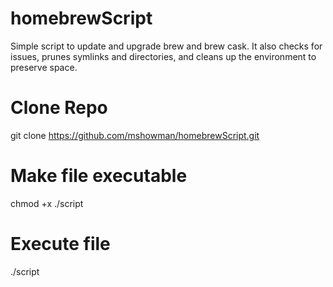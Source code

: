 # homebrewScript
Simple script to update and upgrade brew and brew cask. It also checks for issues, prunes symlinks and directories, and cleans up the environment to preserve space.

# Clone Repo
git clone https://github.com/mshowman/homebrewScript.git

# Make file executable
chmod +x ./script

# Execute file
./script
